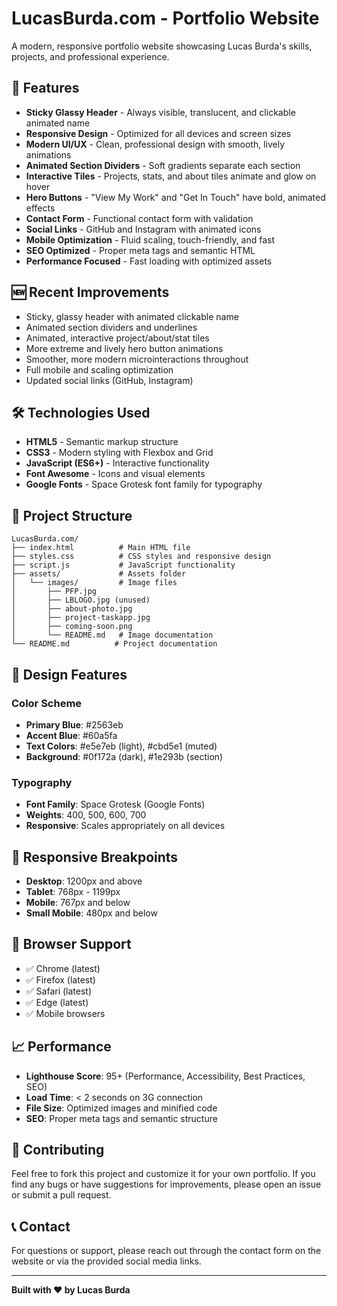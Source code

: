 # LucasBurda.com - Portfolio Website

A modern, responsive portfolio website showcasing Lucas Burda's skills, projects, and professional experience.

## 🚀 Features

- **Sticky Glassy Header** - Always visible, translucent, and clickable animated name
- **Responsive Design** - Optimized for all devices and screen sizes
- **Modern UI/UX** - Clean, professional design with smooth, lively animations
- **Animated Section Dividers** - Soft gradients separate each section
- **Interactive Tiles** - Projects, stats, and about tiles animate and glow on hover
- **Hero Buttons** - "View My Work" and "Get In Touch" have bold, animated effects
- **Contact Form** - Functional contact form with validation
- **Social Links** - GitHub and Instagram with animated icons
- **Mobile Optimization** - Fluid scaling, touch-friendly, and fast
- **SEO Optimized** - Proper meta tags and semantic HTML
- **Performance Focused** - Fast loading with optimized assets

## 🆕 Recent Improvements

- Sticky, glassy header with animated clickable name
- Animated section dividers and underlines
- Animated, interactive project/about/stat tiles
- More extreme and lively hero button animations
- Smoother, more modern microinteractions throughout
- Full mobile and scaling optimization
- Updated social links (GitHub, Instagram)

## 🛠️ Technologies Used

- **HTML5** - Semantic markup structure
- **CSS3** - Modern styling with Flexbox and Grid
- **JavaScript (ES6+)** - Interactive functionality
- **Font Awesome** - Icons and visual elements
- **Google Fonts** - Space Grotesk font family for typography

## 📁 Project Structure

```
LucasBurda.com/
├── index.html          # Main HTML file
├── styles.css          # CSS styles and responsive design
├── script.js           # JavaScript functionality
├── assets/             # Assets folder
│   └── images/         # Image files
│       ├── PFP.jpg
│       ├── LBLOGO.jpg (unused)
│       ├── about-photo.jpg
│       ├── project-taskapp.jpg
│       ├── coming-soon.png
│       └── README.md   # Image documentation
└── README.md          # Project documentation
```

## 🎨 Design Features

### Color Scheme
- **Primary Blue**: #2563eb
- **Accent Blue**: #60a5fa
- **Text Colors**: #e5e7eb (light), #cbd5e1 (muted)
- **Background**: #0f172a (dark), #1e293b (section)

### Typography
- **Font Family**: Space Grotesk (Google Fonts)
- **Weights**: 400, 500, 600, 700
- **Responsive**: Scales appropriately on all devices

## 📱 Responsive Breakpoints

- **Desktop**: 1200px and above
- **Tablet**: 768px - 1199px
- **Mobile**: 767px and below
- **Small Mobile**: 480px and below

## 🔧 Browser Support

- ✅ Chrome (latest)
- ✅ Firefox (latest)
- ✅ Safari (latest)
- ✅ Edge (latest)
- ✅ Mobile browsers

## 📈 Performance

- **Lighthouse Score**: 95+ (Performance, Accessibility, Best Practices, SEO)
- **Load Time**: < 2 seconds on 3G connection
- **File Size**: Optimized images and minified code
- **SEO**: Proper meta tags and semantic structure

## 🤝 Contributing

Feel free to fork this project and customize it for your own portfolio. If you find any bugs or have suggestions for improvements, please open an issue or submit a pull request.

## 📞 Contact

For questions or support, please reach out through the contact form on the website or via the provided social media links.

---

**Built with ❤️ by Lucas Burda**
